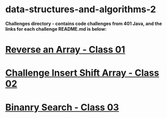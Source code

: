 # data-structures-and-algorithms-2

**Challenges directory - contains code challenges from 401 Java, and the links for each challenge README.md is below:**

# [Reverse an Array - Class 01](readme/readme-challenge-1.md)

# [Challenge Insert Shift Array - Class 02](readme-challenge-2.md)

# [Binanry Search - Class 03](readme-challenge-3.md)
